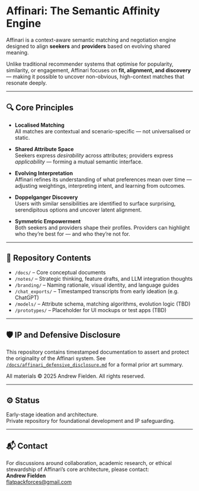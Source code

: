 # Affinari: The Semantic Affinity Engine

Affinari is a context-aware semantic matching and negotiation engine designed to align **seekers** and **providers** based on evolving shared meaning.

Unlike traditional recommender systems that optimise for popularity, similarity, or engagement, Affinari focuses on **fit, alignment, and discovery** — making it possible to uncover non-obvious, high-context matches that resonate deeply.

---

## 🔍 Core Principles

- **Localised Matching**  
  All matches are contextual and scenario-specific — not universalised or static.

- **Shared Attribute Space**  
  Seekers express *desirability* across attributes; providers express *applicability* — forming a mutual semantic interface.

- **Evolving Interpretation**  
  Affinari refines its understanding of what preferences mean over time — adjusting weightings, interpreting intent, and learning from outcomes.

- **Doppelganger Discovery**  
  Users with similar sensibilities are identified to surface surprising, serendipitous options and uncover latent alignment.

- **Symmetric Empowerment**  
  Both seekers and providers shape their profiles. Providers can highlight who they’re best for — and who they’re not for.

---

## 📘 Repository Contents

- `/docs/` – Core conceptual documents  
- `/notes/` – Strategic thinking, feature drafts, and LLM integration thoughts  
- `/branding/` – Naming rationale, visual identity, and language guides  
- `/chat_exports/` – Timestamped transcripts from early ideation (e.g. ChatGPT)  
- `/models/` – Attribute schema, matching algorithms, evolution logic (TBD)  
- `/prototypes/` – Placeholder for UI mockups or test apps (TBD)

---

## 🛡️ IP and Defensive Disclosure

This repository contains timestamped documentation to assert and protect the originality of the Affinari system. See [`/docs/affinari_defensive_disclosure.md`](./docs/affinari_defensive_disclosure.md) for a formal prior art summary.

All materials © 2025 Andrew Fielden. All rights reserved.

---

## ⚙️ Status

Early-stage ideation and architecture.  
Private repository for foundational development and IP safeguarding.

---

## 📬 Contact

For discussions around collaboration, academic research, or ethical stewardship of Affinari’s core architecture, please contact:  
**Andrew Fielden**  
flatpackforces@gmail.com